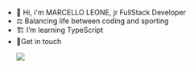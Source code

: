 <ul>
 <li>🗿 Hi, i'm MARCELLO LEONE, jr FullStack Developer</li>
 <li>⚖ Balancing life between coding and sporting </li> 
 <li>🏗 I’m learning TypeScript</li> 
 <li>📍Get in touch <a href="https://www.linkedin.com/in/marcelloleone975">
  <p align="left"> <img src="https://img.shields.io/badge/linkedin-%230077B5.svg?&style=for-the-badge&logo=linkedin&logoColor=white" />
</p>
</li>
</ul>


